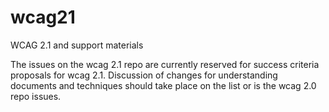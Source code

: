 # wcag21
WCAG 2.1 and support materials

The issues on the wcag 2.1 repo are currently reserved for success criteria proposals for wcag 2.1. Discussion of changes for understanding documents and techniques should take place on the list or is the wcag 2.0 repo issues.
